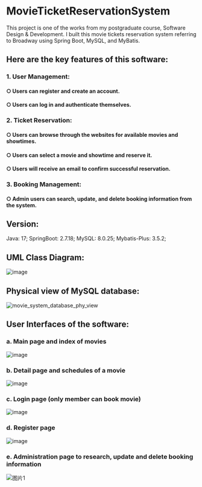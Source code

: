 # MovieTicketReservationSystem
This project is one of the works from my postgraduate course, Software Design &amp; Development. I built this movie tickets reservation system referring to Broadway using Spring Boot, MySQL, and MyBatis.

## Here are the key features of this software:

### 1. User Management:
#### ○ Users can register and create an account.
#### ○ Users can log in and authenticate themselves.
### 2. Ticket Reservation:
#### ○ Users can browse through the websites for available movies and showtimes.
#### ○ Users can select a movie and showtime and reserve it.
#### ○ Users will receive an email to confirm successful reservation.
### 3. Booking Management:
#### ○ Admin users can search, update, and delete booking information from the system.


## Version:

Java: 17;
SpringBoot: 2.7.18;
MySQL: 8.0.25;
Mybatis-Plus: 3.5.2;

## UML Class Diagram:

![image](https://github.com/girigiri-I/MovieTicketReservationSystem/assets/129129465/898af322-339e-4d01-a665-fe245f91efc8)

## Physical view of MySQL database:

![movie_system_database_phy_view](https://github.com/girigiri-I/MovieTicketReservationSystem/assets/129129465/b0f578bb-4acf-481a-8c21-7bb7c00ece92)

## User Interfaces of the software:

### a. Main page and index of movies
![image](https://github.com/girigiri-I/MovieTicketReservationSystem/assets/129129465/6e1b1638-6d22-4ec1-9b41-5d18f45f1167)
### b. Detail page and schedules of a movie
![image](https://github.com/girigiri-I/MovieTicketReservationSystem/assets/129129465/6c0cc0d7-fdc4-40aa-b623-1212c0f9dec8)
### c. Login page (only member can book movie)
![image](https://github.com/girigiri-I/MovieTicketReservationSystem/assets/129129465/100828ed-b387-4ac9-a510-8443aa568517)
### d. Register page
![image](https://github.com/girigiri-I/MovieTicketReservationSystem/assets/129129465/062307ce-6dbd-4228-88e1-56d8a3c6032f)
### e. Administration page to research, update and delete booking information
![图片1](https://github.com/girigiri-I/MovieTicketReservationSystem/assets/129129465/624ce3e7-0227-4025-a178-6454e4bd3e02)
